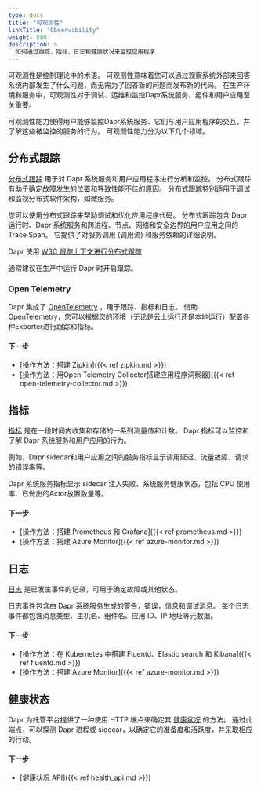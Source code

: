 ```yaml
---
type: docs
title: "可观测性"
linkTitle: "Observability"
weight: 500
description: >
  如何通过跟踪、指标、日志和健康状况来监控应用程序
---
```


可观测性是控制理论中的术语。 可观测性意味着您可以通过观察系统外部来回答系统内部发生了什么问题，而无需为了回答新的问题而发布新的代码。 在生产环境和服务中，可观测性对于调试、运维和监控Dapr系统服务、组件和用户应用至关重要。

可观测性能力使得用户能够监控Dapr系统服务、它们与用户应用程序的交互，并了解这些被监控的服务的行为。 可观测性能力分为以下几个领域。

## 分布式跟踪

[分布式跟踪]({{X21X}}) 用于对 Dapr 系统服务和用户应用程序进行分析和监控。 分布式跟踪有助于确定故障发生的位置和导致性能不佳的原因。 分布式跟踪特别适用于调试和监视分布式软件架构，如微服务。

您可以使用分布式跟踪来帮助调试和优化应用程序代码。 分布式跟踪包含 Dapr 运行时、Dapr 系统服务和跨进程、节点、网络和安全边界的用户应用之间的Trace Span。 它提供了对服务调用 (调用流) 和服务依赖的详细说明。

Dapr 使用 [W3C 跟踪上下文进行分布式跟踪]({{X23X}})

通常建议在生产中运行 Dapr 时开启跟踪。

### Open Telemetry

Dapr 集成了 [OpenTelemetry](https://opentelemetry.io/) ，用于跟踪、指标和日志。 借助 OpenTelemetry，您可以根据您的环境（无论是云上运行还是本地运行）配置各种Exporter进行跟踪和指标。

#### 下一步

- [操作方法：搭建 Zipkin]({{< ref zipkin.md >}})
- [操作方法：用Open Telemetry Collector搭建应用程序洞察器]({{< ref open-telemetry-collector.md >}})

## 指标

[指标]({{X26X}}) 是在一段时间内收集和存储的一系列测量值和计数。 Dapr 指标可以监控和了解 Dapr 系统服务和用户应用的行为。

例如，Dapr sidecar和用户应用之间的服务指标显示调用延迟、流量故障、请求的错误率等。

Dapr 系统服务指标显示 sidecar 注入失败、系统服务健康状态，包括 CPU 使用率、已做出的Actor放置数量等。

#### 下一步

- [操作方法：搭建 Prometheus 和 Grafana]({{< ref prometheus.md >}})
- [操作方法：搭建 Azure Monitor]({{< ref azure-monitor.md >}})

## 日志

[日志]({{X28X}}) 是已发生事件的记录，可用于确定故障或其他状态。

日志事件包含由 Dapr 系统服务生成的警告，错误，信息和调试消息。 每个日志事件都包含消息类型、主机名、组件名、应用 ID、IP 地址等元数据。

#### 下一步

- [操作方法：在 Kubernetes 中搭建 Fluentd、Elastic search 和 Kibana]({{< ref fluentd.md >}})
- [操作方法：搭建 Azure Monitor]({{< ref azure-monitor.md >}})

## 健康状态

Dapr 为托管平台提供了一种使用 HTTP 端点来确定其 [健康状况]({{X30X}}) 的方法。 通过此端点，可以探测 Dapr 进程或 sidecar，以确定它的准备度和活跃度，并采取相应的行动。

#### 下一步

- [健康状况 API]({{< ref health_api.md >}})
